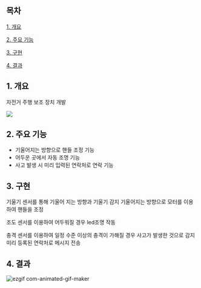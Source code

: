 ## 목차
[1. 개요](#1-개요)

[2. 주요 기능](#2-주요-기능)

[3. 구현](#3-구현)

[4. 결과](#4-결과)

## 1. 개요

자전거 주행 보조 장치 개발

<img src="https://img.shields.io/badge/Python-3776AB?style=for-the-badge&logo=python&logoColor=white">


## 2. 주요 기능

- 기울어지는 방향으로 핸들 조정 기능
- 어두운 곳에서 자동 조명 기능
- 사고 발생 시 미리 입력된 연락처로 연락 기능


## 3. 구현

기울기 센서를 통해 기울어 지는 방향과 기울기 감지
기울어지는 방향으로 모터를 이용하여 핸들을 조정


조도 센서를 이용하여 어두워질 경우 led조명 작동



충격 센서를 이용하여 일정 수준 이상의 충격이 가해질 경우 
사고가 발생한 것으로 감지 
미리 등록된 연락처로 메시지 전송


## 4. 결과

![ezgif com-animated-gif-maker](https://github.com/user-attachments/assets/a91fd7cf-b8ea-4c6d-afcd-a07456a7aefd)

